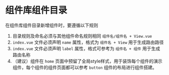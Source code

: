 # 组件库组件目录

在组件库组件目录新增组件时，要遵循以下规则

1.  目录规则及命名必须与其他组件命名规则相同 `组件名/组件名 + View.vue`
2.  `index.vue` 文件必须声明 `name` 属性，格式为 `组件名 + View` 用于生成路由路径
3.  `index.vue` 文件必须声明 `label` 属性，格式可参考为 `组件名 + 组件` 用于生成路由名称
4.  （建议）组件在 `home` 页面中预留了全局style样式，用于装饰每个组件的演示组件，每个组件的组件页面都可以参考 `button` 组件的布局进行组件搭建。
